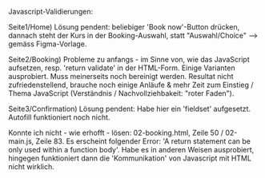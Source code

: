 Javascript-Validierungen:

Seite1/Home) Lösung pendent: beliebiger 'Book now'-Button drücken, dannach steht der Kurs in der Booking-Auswahl, statt 
"Auswahl/Choice" --> gemäss Figma-Vorlage.

Seite2/Booking) Probleme zu anfangs - im Sinne von, wie das JavaScript aufsetzen, resp. 'return validate' in der HTML-Form.
Einige Varianten ausprobiert. Muss meinerseits noch bereinigt werden. Resultat nicht zufriedenstellend, brauche noch einige 
Anläufe & mehr Zeit zum Einstieg / Thema JavaScript (Verständnis / Nachvollziehbakeit: "roter Faden").

Seite3/Confirmation) Lösung pendent: Habe hier ein 'fieldset' aufgesetzt. Autofill funktioniert noch nicht. 

Konnte ich nicht - wie erhofft - lösen: 02-booking.html, Zeile 50 / 02-main.js, Zeile 83. Es erscheint folgender Error:
'A return statement can be only used within a function body'. Habe es in anderen Weisen ausprobiert, hingegen funktioniert
dann die 'Kommunikation' von Javascript mit HTML nicht wirklich. 
